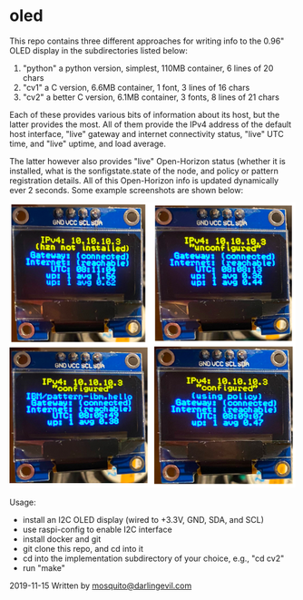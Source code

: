 # oled

This repo contains three different approaches for writing info to the 0.96" OLED display in the subdirectories listed below:

1. "python" a python version, simplest, 110MB container, 6 lines of 20 chars
2. "cv1" a C version, 6.6MB container, 1 font, 3 lines of 16 chars
3. "cv2" a better C version, 6.1MB container, 3 fonts, 8 lines of 21 chars

Each of these provides various bits of information about its host, but the latter provides the most. All of them provide the IPv4 address of the default host interface, "live" gateway and internet connectivity status, "live" UTC time, and "live" uptime, and load average.

The latter however also provides "live" Open-Horizon status (whether it is installed, what is the sonfigstate.state of the node, and policy or pattern registration details. All of this Open-Horizon info is updated dynamically ever 2 seconds. Some example screenshots are shown below:

![screenshots](https://raw.githubusercontent.com/MegaMosquito/oled/master/cv2.png)

Usage:

- install an I2C OLED display (wired to +3.3V, GND, SDA, and SCL)
- use raspi-config to enable I2C interface
- install docker and git
- git clone this repo, and cd into it
- cd into the implementation subdirectory of your choice, e.g., "cd cv2"
- run "make"

2019-11-15
Written by mosquito@darlingevil.com
